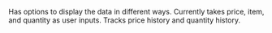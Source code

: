 Has options to display the data in different ways.
Currently takes price, item, and quantity as user inputs. Tracks price history and quantity history.
